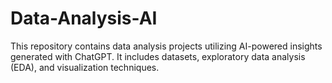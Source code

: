 # Data-Analysis-AI
This repository contains data analysis projects utilizing AI-powered insights generated with ChatGPT. It includes datasets, exploratory data analysis (EDA), and visualization techniques.
